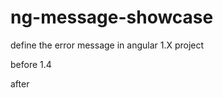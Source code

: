 # ng-message-showcase
define the error message in angular 1.X project


before 1.4
<div ng-messages="requestForm.email.$error" ng-messages-include="form-messages"></div>

after 
<div ng-messages="requestForm.email.$error">
    <div ng-messages-include="form-messages"></div>
</div>
